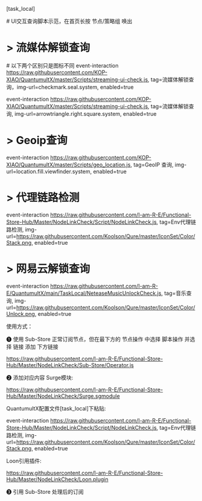 [task_local]

\# UI交互查询脚本示范，在首页长按 节点/策略组 唤出


# > 流媒体解锁查询
\# 以下两个区别只是图标不同
event-interaction https://raw.githubusercontent.com/KOP-XIAO/QuantumultX/master/Scripts/streaming-ui-check.js, tag=流媒体解锁查询，img-url=checkmark.seal.system, enabled=true

event-interaction https://raw.githubusercontent.com/KOP-XIAO/QuantumultX/master/Scripts/streaming-ui-check.js, tag=流媒体解锁查询, img-url=arrowtriangle.right.square.system, enabled=true

# > Geoip查询
event-interaction https://raw.githubusercontent.com/KOP-XIAO/QuantumultX/master/Scripts/geo_location.js, tag=GeoIP 查询, img-url=location.fill.viewfinder.system, enabled=true
# > 代理链路检测
event-interaction https://raw.githubusercontent.com/I-am-R-E/Functional-Store-Hub/Master/NodeLinkCheck/Script/NodeLinkCheck.js, tag=Env代理链路检测, img-url=https://raw.githubusercontent.com/Koolson/Qure/master/IconSet/Color/Stack.png, enabled=true

# > 网易云解锁查询
event-interaction https://raw.githubusercontent.com/I-am-R-E/QuantumultX/main/TaskLocal/NeteaseMusicUnlockCheck.js, tag=音乐查询, img-url=https://raw.githubusercontent.com/Koolson/Qure/master/IconSet/Color/Unlock.png, enabled=true


使用方式：

❶ 使用 Sub-Store 正常订阅节点，但在最下方的 节点操作 中选择 脚本操作 并选择 链接 添加 下方链接

https://raw.githubusercontent.com/I-am-R-E/Functional-Store-Hub/Master/NodeLinkCheck/Sub-Store/Operator.js

❷ 添加对应内容
Surge模块:

https://raw.githubusercontent.com/I-am-R-E/Functional-Store-Hub/Master/NodeLinkCheck/Surge.sgmodule

QuantumultX配置文件[task_local]下粘贴:


event-interaction https://raw.githubusercontent.com/I-am-R-E/Functional-Store-Hub/Master/NodeLinkCheck/Script/NodeLinkCheck.js, tag=Env代理链路检测, img-url=https://raw.githubusercontent.com/Koolson/Qure/master/IconSet/Color/Stack.png, enabled=true

Loon引用插件:

https://raw.githubusercontent.com/I-am-R-E/Functional-Store-Hub/Master/NodeLinkCheck/Loon.plugin

❸ 引用 Sub-Store 处理后的订阅
